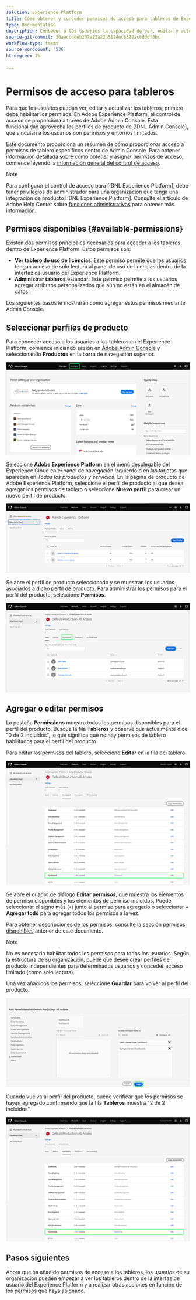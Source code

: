 ```yaml
---
solution: Experience Platform
title: Cómo obtener y conceder permisos de acceso para tableros de Experience Platform
type: Documentation
description: Conceder a los usuarios la capacidad de ver, editar y actualizar tableros de Experience Platform mediante Adobe Admin Console.
source-git-commit: 36aaccddeb207e22a22d5124ec8592ac8dddf8bc
workflow-type: tm+mt
source-wordcount: '536'
ht-degree: 1%

---
```



# Permisos de acceso para tableros

Para que los usuarios puedan ver, editar y actualizar los tableros, primero debe habilitar los permisos. En Adobe Experience Platform, el control de acceso se proporciona a través de Adobe Admin Console. Esta funcionalidad aprovecha los perfiles de producto de [!DNL Admin Console], que vinculan a los usuarios con permisos y entornos limitados.

Este documento proporciona un resumen de cómo proporcionar acceso a permisos de tablero específicos dentro de Admin Console. Para obtener información detallada sobre cómo obtener y asignar permisos de acceso, comience leyendo la [información general del control de acceso](../access-control/home.md).

>[!NOTE]
>
>Para configurar el control de acceso para [!DNL Experience Platform], debe tener privilegios de administrador para una organización que tenga una integración de producto [!DNL Experience Platform]. Consulte el artículo de Adobe Help Center sobre [funciones administrativas](https://helpx.adobe.com/enterprise/using/admin-roles.html) para obtener más información.

## Permisos disponibles {#available-permissions}

Existen dos permisos principales necesarios para acceder a los tableros dentro de Experience Platform. Estos permisos son:

* **Ver tablero de uso de licencias**: Este permiso permite que los usuarios tengan acceso de solo lectura al panel de uso de licencias dentro de la interfaz de usuario del Experience Platform.
* **Administrar tableros** estándar: Este permiso permite a los usuarios agregar atributos personalizados que aún no están en el almacén de datos.

Los siguientes pasos le mostrarán cómo agregar estos permisos mediante Admin Console.

## Seleccionar perfiles de producto

Para conceder acceso a los usuarios a los tableros en el Experience Platform, comience iniciando sesión en [Adobe Admin Console](https://adminconsole.adobe.com) y seleccionando **Productos** en la barra de navegación superior.

![](images/admin-console/admin-console-overview.png)

Seleccione **Adobe Experience Platform** en el menú desplegable del Experience Cloud en el panel de navegación izquierdo o en las tarjetas que aparecen en *Todos los productos y servicios*. En la página de producto de Adobe Experience Platform, seleccione el perfil de producto al que desea agregar los permisos de tablero o seleccione **Nuevo perfil** para crear un nuevo perfil de producto.

![](images/admin-console/products.png)

Se abre el perfil de producto seleccionado y se muestran los usuarios asociados a dicho perfil de producto. Para administrar los permisos para el perfil del producto, seleccione **Permisos**.

![](images/admin-console/product-users.png)

## Agregar o editar permisos

La pestaña **Permissions** muestra todos los permisos disponibles para el perfil del producto. Busque la fila **Tableros** y observe que actualmente dice &quot;0 de 2 incluidos&quot;, lo que significa que no hay permisos de tablero habilitados para el perfil del producto.

Para editar los permisos del tablero, seleccione **Editar** en la fila del tablero.

![](images/admin-console/product-permissions.png)

Se abre el cuadro de diálogo **Editar permisos**, que muestra los elementos de permiso disponibles y los elementos de permiso incluidos. Puede seleccionar el signo más (`+`) junto al permiso para agregarlo o seleccionar **+ Agregar todo** para agregar todos los permisos a la vez.

Para obtener descripciones de los permisos, consulte la sección [permisos disponibles](#available-permissions) anterior de este documento.

>[!NOTE]
>
>No es necesario habilitar todos los permisos para todos los usuarios. Según la estructura de su organización, puede que desee crear perfiles de producto independientes para determinados usuarios y conceder acceso limitado (como solo lectura).

Una vez añadidos los permisos, seleccione **Guardar** para volver al perfil del producto.

![](images/admin-console/dashboard-permissions.png)

Cuando vuelva al perfil del producto, puede verificar que los permisos se hayan agregado confirmando que la fila **Tableros** muestra &quot;2 de 2 incluidos&quot;.

![](images/admin-console/product-permissions-included.png)

## Pasos siguientes

Ahora que ha añadido permisos de acceso a los tableros, los usuarios de su organización pueden empezar a ver los tableros dentro de la interfaz de usuario del Experience Platform y a realizar otras acciones en función de los permisos que haya asignado.